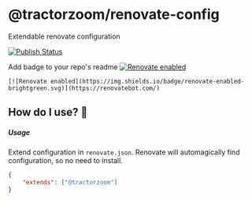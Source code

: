 # @tractorzoom/renovate-config

Extendable renovate configuration

[![Publish Status](https://github.com/TractorZoom/configurations/workflows/publish/badge.svg)](https://github.com/TractorZoom/configurations/actions)

Add badge to your repo's readme
[![Renovate enabled](https://img.shields.io/badge/renovate-enabled-brightgreen.svg)](https://renovatebot.com/)

```
[![Renovate enabled](https://img.shields.io/badge/renovate-enabled-brightgreen.svg)](https://renovatebot.com/)
```

## How do I use? :thinking:

##### Usage

Extend configuration in `renovate.json`. Renovate will automagically find configuration, so no need to install.

```json
{
    "extends": ["@tractorzoom"]
}
```
